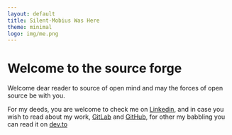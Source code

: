 ```yaml
---
layout: default
title: Silent-Mobius Was Here
theme: minimal
logo: img/me.png
---
```


# Welcome to the source forge

Welcome dear reader to source of open mind and may the forces of open source be with you.

For my deeds, you are welcome to check me on [Linkedin](https://linkedin.com/in/alex-schapelle), and in case you wish to read about my work, [GitLab](https://gitlab.com/silent-mobius) and [GitHub](https://github.com/zero-pytagoras), for other my babbling you can read it on [dev.to](https://dev.to/silent_mobius)